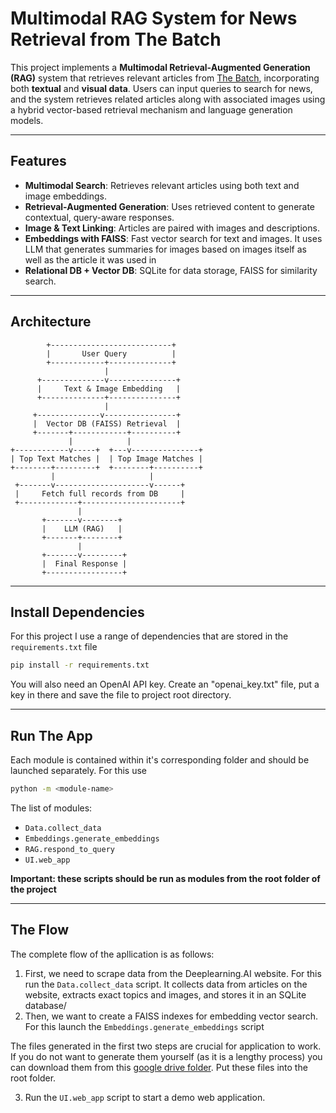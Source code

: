# Multimodal RAG System for News Retrieval from The Batch

This project implements a **Multimodal Retrieval-Augmented Generation (RAG)** system that retrieves relevant articles from [The Batch](https://www.deeplearning.ai/the-batch/), incorporating both **textual** and **visual data**. Users can input queries to search for news, and the system retrieves related articles along with associated images using a hybrid vector-based retrieval mechanism and language generation models.

---

## Features

- **Multimodal Search**: Retrieves relevant articles using both text and image embeddings.
- **Retrieval-Augmented Generation**: Uses retrieved content to generate contextual, query-aware responses.
- **Image & Text Linking**: Articles are paired with images and descriptions.
- **Embeddings with FAISS**: Fast vector search for text and images. It uses LLM that generates summaries for images based on images itself as well as the article it was used in
- **Relational DB + Vector DB**: SQLite for data storage, FAISS for similarity search.

---

## Architecture

            +---------------------------+
            |       User Query          |
            +------------+--------------+
                         |
          +--------------v---------------+
          |     Text & Image Embedding   |
          +--------------+---------------+
                         |
         +--------------v----------------+
         |  Vector DB (FAISS) Retrieval  |
         +-------+------------+----------+
                 |            |
    +------------v-----+  +---v---------------+
    | Top Text Matches |  | Top Image Matches |
    +--------+---------+  +--------+----------+
             |                     |
     +-------v---------------------v------+
     |     Fetch full records from DB     |
     +-------------+----------------------+
                   |
           +-------v--------+
           |    LLM (RAG)   |
           +-------+--------+
                   |
           +-------v---------+
           |  Final Response |
           +-----------------+


---

## Install Dependencies
For this project I use a range of dependencies that are stored in the ```requirements.txt``` file
```bash
pip install -r requirements.txt

```

You will also need an OpenAI API key. Create an "openai_key.txt" file, put a key in there and save the file to project root directory.

---

## Run The App
Each module is contained within it's corresponding folder and should be launched separately. For this use 
```bash
python -m <module-name>
```
The list of modules:
- ```Data.collect_data```
- ```Embeddings.generate_embeddings```
- ```RAG.respond_to_query```
- ```UI.web_app```

**Important: these scripts should be run as modules from the root folder of the project**

---

## The Flow
The complete flow of the apllication is as follows:
1. First, we need to scrape data from the Deeplearning.AI website. For this run the ```Data.collect_data``` script. It collects data from articles on the website, extracts exact topics and images, and stores it in an SQLite database/
2. Then, we want to create a FAISS indexes for embedding vector search. For this launch the ```Embeddings.generate_embeddings``` script

The files generated in the first two steps are crucial for application to work. If you do not want to generate them yourself (as it is a lengthy process) you can download them from this [google drive folder](https://drive.google.com/drive/folders/1UUKSq_tJT2R5oYm9KZ7jjiauTQL19aND?usp=sharing). Put these files into the root folder.

3. Run the ```UI.web_app``` script to start a demo web application.


